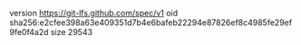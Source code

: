 version https://git-lfs.github.com/spec/v1
oid sha256:e2cfee398a63e409351d7b4e6bafeb22294e87826ef8c4985fe29ef9fe0f4a2d
size 29543
